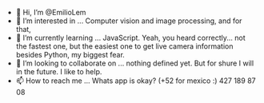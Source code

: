 - 👋 Hi, I’m @EmilioLem
- 👀 I’m interested in ... Computer vision and image processing, and for that, 
- 🌱 I’m currently learning ... JavaScript. Yeah, you heard correctly... not the fastest one, but the easiest one to get live camera information besides Python, my biggest fear.
- 💞️ I’m looking to collaborate on ... nothing defined yet. But for shure I will in the future. I like to help.
- 📫 How to reach me ... Whats app is okay? (+52 for mexico :) 427 189 87 08

<!---
EmilioLem/EmilioLem is a ✨ special ✨ repository because its `README.md` (this file) appears on your GitHub profile.
You can click the Preview link to take a look at your changes.
Thanks :D
--->
